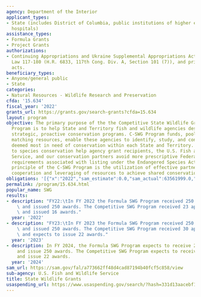 ```yaml
---
agency: Department of the Interior
applicant_types:
- State (includes District of Columbia, public institutions of higher education and
  hospitals)
assistance_types:
- Formula Grants
- Project Grants
authorizations:
- Continuing Appropriations and Ukraine Supplemental Appropriations Act, 2023, Public
  Law 117-180 (H.R. 6833, 117th Cong. Div. A, Section 101 (7)), and prior-year appropriations
  acts.
beneficiary_types:
- Anyone/general public
- State
categories:
- Natural Resources - Wildlife Research and Preservation
cfda: '15.634'
fiscal_year: '2022'
grants_url: https://grants.gov/search-grants?cfda=15.634
layout: program
objective: The primary purpose of the the Competitive State Wildlife Grant (C-SWG)
  Program is to help State and Territory fish and wildlife agencies design and implement
  strategic, proactive conservation programs. C-SWG Program funds, pooled with recipient
  matching resources, enable these agencies to identify, study, and conserve species
  deemed most in need of conservation within each State and Territory. Proactive approaches
  to species conservation help agency grant recipients, the U.S. Fish and Wildlife
  Service, and our conservation partners avoid more prescriptive Federal regulatory
  requirements associated with listing under the Endangered Species Act (ESA). A core
  principle of the C-SWG Program is the utilization of effective partnerships demonstrating
  cooperation and leveraging of resources to achieve shared conservation goals.
obligations: '[{"x":"2022","sam_estimate":0.0,"sam_actual":63561999.0,"usa_spending_actual":69647289.89},{"x":"2023","sam_estimate":64111998.0,"sam_actual":0.0,"usa_spending_actual":65107539.16},{"x":"2024","sam_estimate":64111997.0,"sam_actual":0.0,"usa_spending_actual":2839405.5}]'
permalink: /program/15.634.html
popular_name: SWG
results:
- description: "FY22:\tIn FY 2022 the Formula SWG Program received 250 applications\
    \ and issued 250 awards. The Competitive SWG Program received 23 applications\
    \ and issued 16 awards."
  year: '2022'
- description: "FY23:\tIn FY 2023 the Formula SWG Program received 250 applications\
    \ and issued 250 awards. The Competitive SWG Program received 30 applications\
    \ and expects to issue 22 awards."
  year: '2023'
- description: In FY 2024, the Formula SWG Program expects to receive 250 applications
    and issue 250 awards. The Competitive SWG Program expects to receive 32 applications
    and issue 22 awards.
  year: '2024'
sam_url: https://sam.gov/fal/a773662ff48d4cad87194b40fcf5c858/view
sub-agency: U.S. Fish and Wildlife Service
title: State Wildlife Grants
usaspending_url: https://www.usaspending.gov/search/?hash=331d13aacebf10f53ed94cf24feb5d85
---
```

